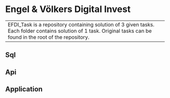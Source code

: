# Engel & Völkers Digital Invest
<table>
<tr>
<td>
  EFDI_Task is a repository containing solution of 3 given tasks. Each folder contains solution of 1 task.
  Original tasks can be found in the root of the repository.
</td>
</tr>
</table>

## Sql


## Api


## Application